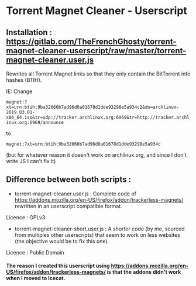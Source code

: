 # Torrent Magnet Cleaner - Userscript

## Installation : https://gitlab.com/TheFrenchGhosty/torrent-magnet-cleaner-userscript/raw/master/torrent-magnet-cleaner.user.js

Rewrites all Torrent Magnet links so that they only contain the BitTorrent info hashes (BTIH).

IE: Change 

`magnet:?xt=urn:btih:9ba32060b7ad96d0a01678d1dde93298e5a934c2&dn=archlinux-2019.03.01-x86_64.iso&tr=udp://tracker.archlinux.org:6969&tr=http://tracker.archlinux.org:6969/announce`

to

`magnet:?xt=urn:btih:9ba32060b7ad96d0a01678d1dde93298e5a934c`

(but for whatever reason it doesn't work on archlinux.org, and since I don't write JS I can't fix it)


## Difference between both scripts :

* torrent-magnet-cleaner.user.js : Complete code of https://addons.mozilla.org/en-US/firefox/addon/trackerless-magnets/ rewritten in an userscript compatible format.

Licence : GPLv3

* torrent-magnet-cleaner-short.user.js : A shorter code (by me, sourced from multiples other userscripts) that seem to work on less websites (the objective would be to fix this one). 

Licence : Public Domain


#### The reason I created this userscript using https://addons.mozilla.org/en-US/firefox/addon/trackerless-magnets/ is that the addons didn't work when I moved to Icecat.

